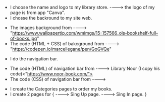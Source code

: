 - I choose the name and logo to my library store.
----> the logo of my page is from app "Canva".
- I chosse the backround to my site web.
* The images background from ----> "https://www.wallpapertip.com/wmimgs/15-157566_ols-bookshelf-full-of-books.jpg"
* The code (HTML + CSS) of bakcground from ----> "https://codepen.io/marcellegane/pen/GoGVQe"
- I do the navigation bar.
* The code (HTML) of navigation bar from ----> Library Noor (I copy his code)<"https://www.noor-book.com/">
* The code (CSS) of navigation bar from ----> 
- I create the Categories pages to order my books.
- I create 2 pages for 
{
    ----> Sing Up page.
    ----> Sing In page.
}